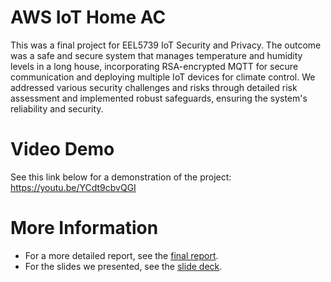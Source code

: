 # AWS IoT Home AC
This was a final project for EEL5739 IoT Security and Privacy. The outcome was a safe and secure system that manages temperature and humidity levels in a long house, incorporating RSA-encrypted MQTT for secure communication and deploying multiple IoT devices for climate control. We addressed various security challenges and risks through detailed risk assessment and implemented robust safeguards, ensuring the system's reliability and security.

# Video Demo
See this link below for a demonstration of the project:
https://youtu.be/YCdt9cbvQGI

# More Information
- For a more detailed report, see the [final report](https://github.com/NikodemGazda/Project-Portfolio/blob/main/AWS%20IoT%20Home%20AC/Smart_Home_Climate_Automation.pdf).
- For the slides we presented, see the [slide deck](https://github.com/NikodemGazda/Project-Portfolio/blob/main/AWS%20IoT%20Home%20AC/IoT%20Final%20Project%20Presentation.pptx).

